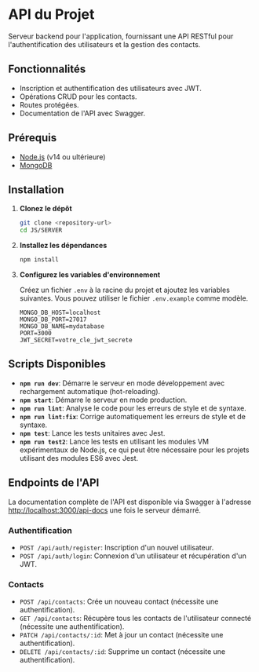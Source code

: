 # API du Projet

Serveur backend pour l'application, fournissant une API RESTful pour l'authentification des utilisateurs et la gestion des contacts.

## Fonctionnalités

- Inscription et authentification des utilisateurs avec JWT.
- Opérations CRUD pour les contacts.
- Routes protégées.
- Documentation de l'API avec Swagger.

## Prérequis

- [Node.js](https://nodejs.org/) (v14 ou ultérieure)
- [MongoDB](https://www.mongodb.com/)

## Installation

1. **Clonez le dépôt**

   ```bash
   git clone <repository-url>
   cd JS/SERVER
   ```

2. **Installez les dépendances**

   ```bash
   npm install
   ```

3. **Configurez les variables d'environnement**

   Créez un fichier `.env` à la racine du projet et ajoutez les variables suivantes. Vous pouvez utiliser le fichier `.env.example` comme modèle.

   ```
   MONGO_DB_HOST=localhost
   MONGO_DB_PORT=27017
   MONGO_DB_NAME=mydatabase
   PORT=3000
   JWT_SECRET=votre_cle_jwt_secrete
   ```

## Scripts Disponibles

- **`npm run dev`**: Démarre le serveur en mode développement avec rechargement automatique (hot-reloading).
- **`npm start`**: Démarre le serveur en mode production.
- **`npm run lint`**: Analyse le code pour les erreurs de style et de syntaxe.
- **`npm run lint:fix`**: Corrige automatiquement les erreurs de style et de syntaxe.
- **`npm test`**: Lance les tests unitaires avec Jest.
- **`npm run test2`**: Lance les tests en utilisant les modules VM expérimentaux de Node.js, ce qui peut être nécessaire pour les projets utilisant des modules ES6 avec Jest.

## Endpoints de l'API

La documentation complète de l'API est disponible via Swagger à l'adresse [http://localhost:3000/api-docs](http://localhost:3000/api-docs) une fois le serveur démarré.

### Authentification

- `POST /api/auth/register`: Inscription d'un nouvel utilisateur.
- `POST /api/auth/login`: Connexion d'un utilisateur et récupération d'un JWT.

### Contacts

- `POST /api/contacts`: Crée un nouveau contact (nécessite une authentification).
- `GET /api/contacts`: Récupère tous les contacts de l'utilisateur connecté (nécessite une authentification).
- `PATCH /api/contacts/:id`: Met à jour un contact (nécessite une authentification).
- `DELETE /api/contacts/:id`: Supprime un contact (nécessite une authentification).

